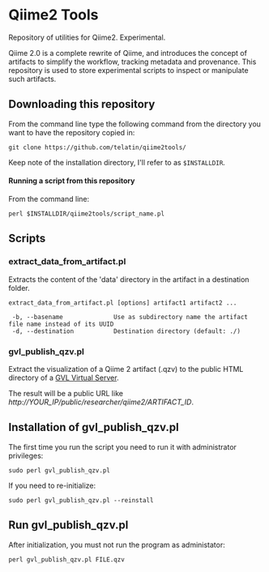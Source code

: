 # Qiime2 Tools

Repository of utilities for Qiime2. Experimental.

Qiime 2.0 is a complete rewrite of Qiime, and introduces the concept of artifacts to simplify the workflow, tracking metadata and provenance. This repository is used to store experimental scripts to inspect or manipulate such artifacts.


## Downloading this repository

From the command line type the following command from the directory you want to have the repository copied in:

```
git clone https://github.com/telatin/qiime2tools/
```
Keep note of the installation directory, I'll refer to as `$INSTALLDIR`.

#### Running a script from this repository
From the command line:

``` 
perl $INSTALLDIR/qiime2tools/script_name.pl 
```

## Scripts

### extract_data_from_artifact.pl

Extracts the content of the 'data' directory in the artifact in a destination folder.

```
extract_data_from_artifact.pl [options] artifact1 artifact2 ... 

 -b, --basename              Use as subdirectory name the artifact file name instead of its UUID
 -d, --destination           Destination directory (default: ./)
```

### gvl_publish_qzv.pl

Extract the visualization of a Qiime 2 artifact (.qzv) to the public HTML directory of a 
<a href="https://nectar.org.au/?portfolio=genomics-virtual-lab">GVL Virtual Server</a>.

The result will be a public URL like <em>http://YOUR_IP/public/researcher/qiime2/ARTIFACT_ID</em>.

## Installation of gvl_publish_qzv.pl

The first time you run the script you need to run it with administrator privileges:

```
sudo perl gvl_publish_qzv.pl
```

If you need to re-initialize:

```
sudo perl gvl_publish_qzv.pl --reinstall
```

## Run gvl_publish_qzv.pl

After initialization, you must not run the program as administator:
```
perl gvl_publish_qzv.pl FILE.qzv 
```




